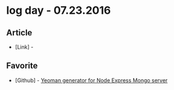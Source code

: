 # log day - 07.23.2016

## Article

- \[Link\] - []()


## Favorite

- \[Github\] - [Yeoman generator for Node Express Mongo server](https://github.com/Liam-Williams/generator-node-express-mongo)
